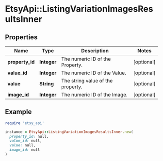 # EtsyApi::ListingVariationImagesResultsInner

## Properties

| Name | Type | Description | Notes |
| ---- | ---- | ----------- | ----- |
| **property_id** | **Integer** | The numeric ID of the Property. | [optional] |
| **value_id** | **Integer** | The numeric ID of the Value. | [optional] |
| **value** | **String** | The string value of the property. | [optional] |
| **image_id** | **Integer** | The numeric ID of the Image. | [optional] |

## Example

```ruby
require 'etsy_api'

instance = EtsyApi::ListingVariationImagesResultsInner.new(
  property_id: null,
  value_id: null,
  value: null,
  image_id: null
)
```

